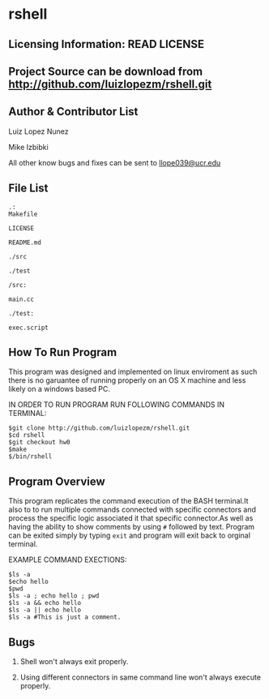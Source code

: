 rshell
======

Licensing Information: READ LICENSE
---

Project Source can be download from http://github.com/luizlopezm/rshell.git
----

Author & Contributor List
---------
Luiz Lopez Nunez

Mike Izbibki

All other know bugs and fixes can be sent to llope039@ucr.edu

File List
---------
```
.:
Makefile

LICENSE

README.md

./src

./test
```

```
/src:

main.cc
```

```
./test:

exec.script
```

How To Run Program
----------

This program was designed and implemented on linux enviroment as such 
there is no garuantee of running properly on an OS X machine and less 
likely on a windows based PC.

IN ORDER TO RUN PROGRAM RUN FOLLOWING COMMANDS IN TERMINAL:

```
$git clone http://github.com/luizlopezm/rshell.git
$cd rshell
$git checkout hw0
$make
$/bin/rshell
```

Program Overview
----------
This program replicates the command execution of the BASH terminal.It 
also to to run multiple commands connected with specific connectors and 
process the specific logic associated it that specific connector.As well
as having the ability to show comments by using `#` followed by text. Program
can be exited simply by typing `exit` and program will exit back to orginal
terminal.

EXAMPLE COMMAND EXECTIONS:

```
$ls -a
$echo hello
$pwd
$ls -a ; echo hello ; pwd
$ls -a && echo hello
$ls -a || echo hello
$ls -a #This is just a comment.
```

Bugs
----------
1. Shell won't always exit properly.

2. Using different connectors in same command line won't always execute properly.
